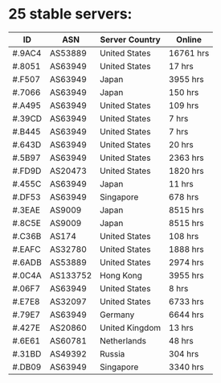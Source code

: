 # 25 stable servers:

| ID | ASN | Server Country | Online |
| ------ | ------ | ------ | ------ |
| #.9AC4 | AS53889 | United States | 16761 hrs |
| #.8051 | AS63949 | United States | 17 hrs |
| #.F507 | AS63949 | Japan | 3955 hrs |
| #.7066 | AS63949 | Japan | 150 hrs |
| #.A495 | AS63949 | United States | 109 hrs |
| #.39CD | AS63949 | United States | 7 hrs |
| #.B445 | AS63949 | United States | 7 hrs |
| #.643D | AS63949 | United States | 20 hrs |
| #.5B97 | AS63949 | United States | 2363 hrs |
| #.FD9D | AS20473 | United States | 1820 hrs |
| #.455C | AS63949 | Japan | 11 hrs |
| #.DF53 | AS63949 | Singapore | 678 hrs |
| #.3EAE | AS9009 | Japan | 8515 hrs |
| #.8C5E | AS9009 | Japan | 8515 hrs |
| #.C36B | AS174 | United States | 108 hrs |
| #.EAFC | AS32780 | United States | 1888 hrs |
| #.6ADB | AS53889 | United States | 2974 hrs |
| #.0C4A | AS133752 | Hong Kong | 3955 hrs |
| #.06F7 | AS63949 | United States | 8 hrs |
| #.E7E8 | AS32097 | United States | 6733 hrs |
| #.79E7 | AS63949 | Germany | 6644 hrs |
| #.427E | AS20860 | United Kingdom | 13 hrs |
| #.6E61 | AS60781 | Netherlands | 48 hrs |
| #.31BD | AS49392 | Russia | 304 hrs |
| #.DB09 | AS63949 | Singapore | 3340 hrs |

